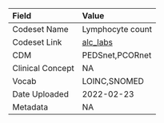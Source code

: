 |Field            |Value            |
|:----------------|:----------------|
|Codeset Name     |Lymphocyte count |
|Codeset Link     |[alc_labs](https://github.com/PEDSnet/Variable-Dictionary/blob/main/lab_meas/alc_labs.csv)|
|CDM              |PEDSnet,PCORnet  |
|Clinical Concept |NA               |
|Vocab            |LOINC,SNOMED     |
|Date Uploaded    |2022-02-23       |
|Metadata         |NA               |
